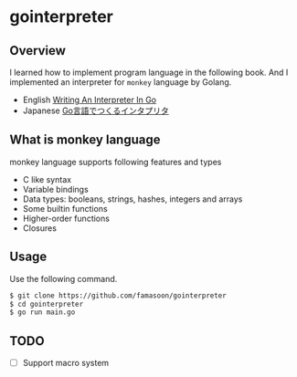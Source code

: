 gointerpreter
===

## Overview
I learned how to implement program language in the following book.
And I implemented an interpreter for `monkey` language by Golang.
* English [Writing An Interpreter In Go](https://interpreterbook.com/)
* Japanese [Go言語でつくるインタプリタ](https://www.oreilly.co.jp/books/9784873118222/)

## What is monkey language
monkey language supports following features and types
* C like syntax
* Variable bindings
* Data types: booleans, strings, hashes, integers and arrays
* Some builtin functions
* Higher-order functions
* Closures

## Usage
Use the following command.

```sh
$ git clone https://github.com/famasoon/gointerpreter
$ cd gointerpreter
$ go run main.go
```

## TODO
* [ ] Support macro system
